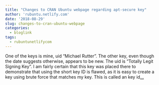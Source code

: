 ```yaml
---
title: "Changes to CRAN Ubuntu webpage regarding apt-secure key"
author: 'rubuntu.netlify.com'
date: '2018-08-29'
slug: changes-to-cran-ubuntu-webpage
categories:
  - bloglink
tags:
  - rubuntunetlifycom
---
```


One of the keys is mine, uid “Michael Rutter”. The other key, even though the date suggests otherwise, appears to be new. The uid is “Totally Legit Signing Key”. I am fairly certain that this key was placed there to demonstrate that using the short key ID is flawed, as it is easy to create a key using brute force that matches my key. This is called an key id[... <i class="fas fa-external-link-alt"></i>](http://rubuntu.netlify.com/post/changes-to-cran-ubuntu-webpage-regarding-apt-secure-key/)

